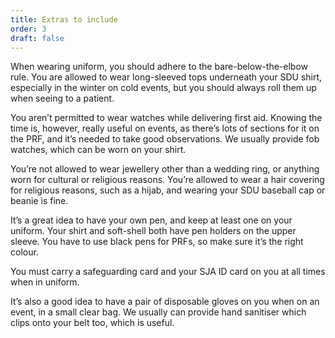 ```yaml
---
title: Extras to include
order: 3
draft: false
---
```

When wearing uniform, you should adhere to the bare-below-the-elbow rule. You are allowed to wear long-sleeved tops underneath your SDU shirt, especially in the winter on cold events, but you should always roll them up when seeing to a patient. 

You aren’t permitted to wear watches while delivering first aid. Knowing the time is, however, really useful on events, as there’s lots of sections for it on the PRF, and it’s needed to take good observations. We usually provide fob watches, which can be worn on your shirt.

You’re not allowed to wear jewellery other than a wedding ring, or anything worn for cultural or religious reasons. You’re allowed to wear a hair covering for religious reasons, such as a hijab, and wearing your SDU baseball cap or beanie is fine. 

It’s a great idea to have your own pen, and keep at least one on your uniform. Your shirt and soft-shell both have pen holders on the upper sleeve. You have to use black pens for PRFs, so make sure it’s the right colour. 

You must carry a safeguarding card and your SJA ID card on you at all times when in uniform.

It’s also a good idea to have a pair of disposable gloves on you when on an event, in a small clear bag. We usually can provide hand sanitiser which clips onto your belt too, which is useful.